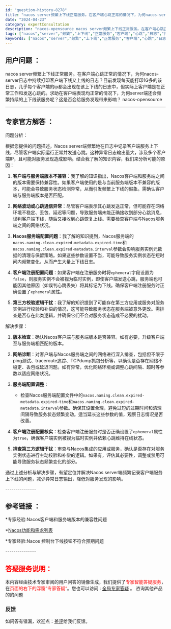 ```yaml
---
id: "question-history-8278"
title: "nacos server频繁上下线正常服务。在客户端心跳正常的情况下，为何nacos-server日志中持续打印客户端下线又上线的日志？目前发现每天能打印1G多的该日志，几乎每个客户端的ip都会出现在该上下线的日志中，但实际上客户端是在正常工作和发送心跳的。求助在客户端表现均正常的情况下，为何server端还会频繁持续的上下线该服务呢？这是否会给服务发现带来影响？ nacos-opensource"
date: "2024-04-23"
category: expertConsultation
description: "nacos-opensource nacos server频繁上下线正常服务。在客户端心跳正常的情况下，为何nacos-server日志中持续打印客户端下线又上线的日志？目前发现每天能打印1G多的该日志，几乎每个客户端的ip都会出现在该上下线的日志中，但实际上客户端是在正常工作和发送心跳的。求助在客户端表现均正常的情况下，为何server端还会频繁持续的上下线该服务呢？这是否会给服务发现带来影响？"
tags: ["nacos","server","频繁","上下线","正常服务","客户端","心跳","日志","打印","每天","1G","客户端IP","服务发现","影响"]
keywords: ["nacos","server","频繁","上下线","正常服务","客户端","心跳","日志","打印","每天","1G","客户端IP","服务发现","影响"]
---
```


## 用户问题 ： 
 nacos server频繁上下线正常服务。在客户端心跳正常的情况下，为何nacos-server日志中持续打印客户端下线又上线的日志？目前发现每天能打印1G多的该日志，几乎每个客户端的ip都会出现在该上下线的日志中，但实际上客户端是在正常工作和发送心跳的。求助在客户端表现均正常的情况下，为何server端还会频繁持续的上下线该服务呢？这是否会给服务发现带来影响？ nacos-opensource 

---------------
## 专家官方解答 ：

问题分析：

根据您提供的问题描述，Nacos server端频繁地在日志中记录客户端服务上下线，尽管客户端实际运行正常并发送心跳。这种异常日志输出量大，涉及多个客户端IP，且可能对服务发现造成影响。结合我了解的知识内容，我们来分析可能的原因：

1. **客户端与服务端版本不兼容**：我了解的知识指出，Nacos客户端和服务端之间的版本需要保持兼容性。如果客户端使用的是与当前服务端版本不兼容的版本，可能会导致服务状态检测异常，从而引发频繁上下线的假象。需确认客户端与服务端版本是否匹配。

2. **网络波动或心跳通信异常**：尽管客户端表示其心跳发送正常，但可能存在网络环境不稳定、丢包、延迟等问题，导致服务端未能正确接收到部分心跳消息，误判客户端下线，随后又接收到心跳恢复上线。需要检查客户端与Nacos服务端之间的网络状况。

3. **Nacos服务端配置问题**：我了解的知识提到，Nacos服务端的`nacos.naming.clean.expired-metadata.expired-time`和`nacos.naming.clean.expired-metadata.interval`参数会影响服务实例元数据的清理与保留策略。如果这些参数设置不当，可能导致服务实例状态在短时间内频繁变化，从而产生大量上下线日志。

4. **客户端注册配置问题**：如果客户端在注册服务时将`ephemeral`字段设置为`false`，则服务实例不会被视为临时实例，即使客户端发送心跳，服务端也可能因其他原因（如误判心跳丢失）将其标记为下线。确保客户端注册服务时正确设置了`ephemeral`属性。

5. **第三方校验逻辑干扰**：我了解的知识提到了可能存在第三方应用或服务对服务实例进行校验和补偿的情况，这可能导致服务状态在服务端被意外更改。需排查是否存在此类逻辑，并确保它们不会对服务状态造成不必要的扰动。

解决步骤：

1. **版本检查**：确认Nacos客户端与服务端版本是否兼容。如有必要，升级客户端至与服务端相匹配的版本。

2. **网络诊断**：对客户端与Nacos服务端之间的网络进行深入排查，包括但不限于ping测试、traceroute追踪、TCPdump抓包分析等，以确认是否存在网络不稳定、丢包或延迟问题。如有异常，优化网络环境或调整心跳间隔、超时等参数以适应网络状况。

3. **服务端配置调整**：
   - 检查Nacos服务端配置文件中的`nacos.naming.clean.expired-metadata.expired-time`和`nacos.naming.clean.expired-metadata.interval`参数。确保其设置合理，避免过短的过期时间和清理间隔导致服务状态频繁变动。适当延长这些参数的值，观察日志情况是否改善。

4. **客户端注册配置核实**：检查客户端注册服务时是否正确设置了`ephemeral`属性为`true`，确保客户端实例被视为临时实例并依赖心跳维持在线状态。

5. **排查第三方逻辑干扰**：审查与Nacos集成的应用或服务，确认是否存在对服务实例状态进行主动校验和补偿的逻辑。如果有，评估其必要性，调整或禁用可能导致服务状态频繁变化的部分。

通过上述分析与解决步骤，有望定位并解决Nacos server端频繁记录客户端服务上下线的问题，减少异常日志输出，降低对服务发现的影响。


<font color="#949494">---------------</font> 


## 参考链接 ：

*专家经验:Nacos客户端和服务端版本的兼容性问题 
 
 *[Nacos功能和需求列表](https://nacos.io/docs/latest/archive/feature-list)
 
 *专家经验:Nacos 控制台下线按钮不符合预期问题 


 <font color="#949494">---------------</font> 
 


## <font color="#FF0000">答疑服务说明：</font> 

本内容经由技术专家审阅的用户问答的镜像生成，我们提供了<font color="#FF0000">专家智能答疑服务</font>，在<font color="#FF0000">页面的右下的浮窗”专家答疑“</font>。您也可以访问 : [全局专家答疑](https://opensource.alibaba.com/chatBot) 。 咨询其他产品的的问题

### 反馈
如问答有错漏，欢迎点：[差评](https://ai.nacos.io/user/feedbackByEnhancerGradePOJOID?enhancerGradePOJOId=11587)给我们反馈。

